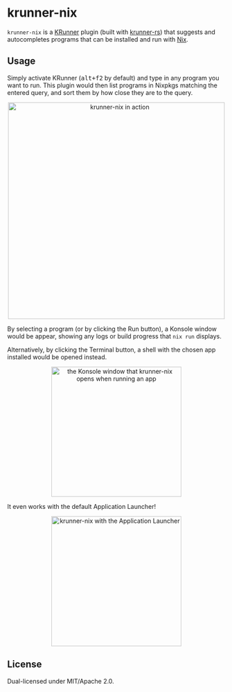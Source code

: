 # krunner-nix

`krunner-nix` is a [KRunner](https://userbase.kde.org/Plasma/Krunner) plugin (built with [krunner-rs](https://github.com/pluiedev/krunner-rs)) that suggests and autocompletes programs that can be installed and run with [Nix](https://nixos.org/).

## Usage

Simply activate KRunner (<kbd>alt+f2</kbd> by default) and type in any program you want to run. This plugin would then list programs in Nixpkgs matching the entered query, and sort them by how close they are to the query.

<p align="center">
  <img src="https://github.com/pluiedev/krunner-nix/assets/22406910/be0ffb8a-93c5-4867-b0ba-d9f7aa631162?raw=true" height="500" alt="krunner-nix in action"/>
</p>

By selecting a program (or by clicking the Run button), a Konsole window would be appear, showing any logs or build progress that `nix run` displays.

Alternatively, by clicking the Terminal button, a shell with the chosen app installed would be opened instead.

<p align="center">
  <img src="https://github.com/pluiedev/krunner-nix/assets/22406910/5de00f39-826b-4824-84e6-e150b305e96b?raw=true" height="300" alt="the Konsole window that krunner-nix opens when running an app"/>
</p>

It even works with the default Application Launcher!

<p align="center">
  <img src="https://github.com/pluiedev/krunner-nix/assets/22406910/c2271785-02f8-4f3e-a666-38d8ab08c2b8?raw=true" height="300" alt="krunner-nix with the Application Launcher"/>
</p>

## License
Dual-licensed under MIT/Apache 2.0.
